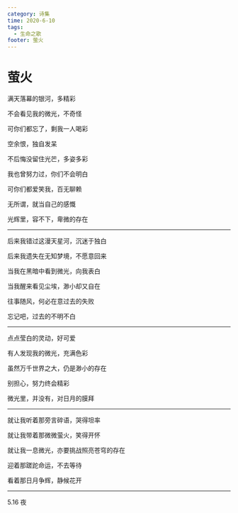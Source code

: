 ```yaml
---
category: 诗集
time: 2020-6-10
tags: 
  - 生命之歌
footer: 萤火
---
```



# 萤火


满天落幕的银河，多精彩

不会看见我的微光，不奇怪

可你们都忘了，剩我一人喝彩

空余恨，独自发呆

不后悔没留住光芒，多姿多彩

我也曾努力过，你们不会明白

可你们都爱笑我，百无聊赖

无所谓，就当自己的感慨

光辉里，容不下，卑微的存在

---

后来我错过这漫天星河，沉迷于独白

后来我遗失在无知梦境，不愿意回来

当我在黑暗中看到微光，向我表白

当我醒来看见尘埃，渺小却又自在

往事随风，何必在意过去的失败

忘记吧，过去的不明不白

---

点点莹白的灵动，好可爱

有人发现我的微光，充满色彩

虽然万千世界之大，仍是渺小的存在

别担心，努力终会精彩

微光里，并没有，对日月的膜拜

---

就让我听着那旁言碎语，哭得坦率

就让我带着那微微萤火，笑得开怀

就让我一息微光，亦要挑战照亮苍穹的存在

迎着那蹉跎命运，不去等待

看着那日月争辉，静候花开

---

5.16 夜